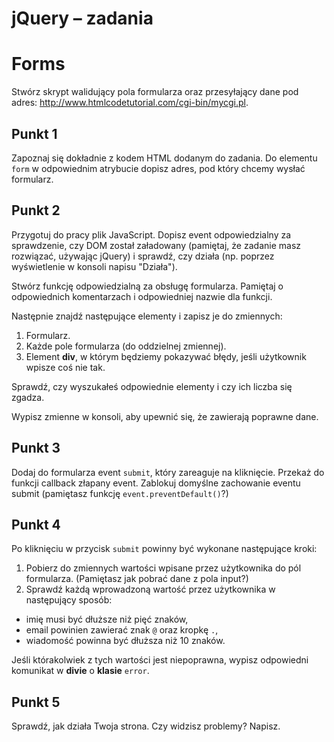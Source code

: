 # jQuery &ndash; zadania
# Forms

Stwórz skrypt walidujący pola formularza oraz przesyłający dane pod adres: http://www.htmlcodetutorial.com/cgi-bin/mycgi.pl.

## Punkt 1
Zapoznaj się dokładnie z kodem HTML dodanym do zadania.
Do elementu ```form``` w odpowiednim atrybucie dopisz adres, pod który chcemy wysłać formularz.

## Punkt 2
Przygotuj do pracy plik JavaScript. Dopisz event odpowiedzialny za sprawdzenie, czy DOM został załadowany (pamiętaj, że zadanie masz rozwiązać, używając jQuery) i sprawdź, czy działa (np. poprzez wyświetlenie w konsoli napisu "Działa").

Stwórz funkcję odpowiedzialną za obsługę formularza. Pamiętaj o odpowiednich komentarzach i odpowiedniej nazwie dla funkcji.

Następnie znajdź następujące elementy i zapisz je do zmiennych:

1. Formularz.
2. Każde pole formularza (do oddzielnej zmiennej).
3. Element **div**, w którym będziemy pokazywać błędy, jeśli użytkownik wpisze coś nie tak.

Sprawdź, czy wyszukałeś odpowiednie elementy i czy ich liczba się zgadza.

Wypisz zmienne w konsoli, aby upewnić się, że zawierają poprawne dane.

## Punkt 3
Dodaj do formularza event ```submit```, który zareaguje na kliknięcie. Przekaż do funkcji callback złapany event. Zablokuj domyślne zachowanie eventu submit (pamiętasz funkcję ```event.preventDefault()```?)

## Punkt 4
Po kliknięciu w przycisk ```submit``` powinny być wykonane następujące kroki:

1. Pobierz do zmiennych wartości wpisane przez użytkownika do pól formularza. (Pamiętasz jak pobrać dane z pola input?)
2. Sprawdź każdą wprowadzoną wartość przez użytkownika w następujący sposób:
  * imię musi być dłuższe niż pięć znaków,
  * email powinien zawierać znak ```@``` oraz kropkę ```.```,
  * wiadomość powinna być dłuższa niż 10 znaków.

Jeśli którakolwiek z tych wartości jest niepoprawna, wypisz odpowiedni komunikat w **divie** o **klasie** ```error```.

## Punkt 5
Sprawdź, jak działa Twoja strona. Czy widzisz problemy? Napisz.
